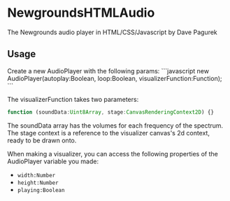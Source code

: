 <h1>NewgroundsHTMLAudio</h1>
The Newgrounds audio player in HTML/CSS/Javascript by Dave Pagurek

<h2>Usage</h2>
Create a new AudioPlayer with the following params:
```javascript
new AudioPlayer(autoplay:Boolean, loop:Boolean, visualizerFunction:Function);
```

The visualizerFunction takes two parameters:
```javascript
function (soundData:Uint8Array, stage:CanvasRenderingContext2D) {}
```

The soundData array has the volumes for each frequency of the spectrum.
The stage context is a reference to the visualizer canvas's 2d context, ready to be drawn onto.

When making a visualizer, you can access the following properties of the AudioPlayer variable you made:
- `width:Number`
- `height:Number`
- `playing:Boolean`
